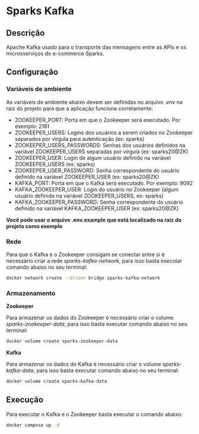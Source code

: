 # Sparks Kafka

## Descrição

Apache Kafka usado para o transporte das mensagens entre as APIs e os microsserviços do e-commerce Sparks.

## Configuração

### Variáveis de ambiente

As variáveis de ambiente abaixo devem ser definidas no arquivo _.env_ na raiz do projeto para que a aplicação funcione corretamente:

- ZOOKEEPER_PORT: Porta em que o Zookeeper será executado. Por exemplo: 2181
- ZOOKEEPER_USERS: Logins dos usuários a serem criados no Zookeeper separados por vírgula para autenticação (ex: sparks)
- ZOOKEEPER_USERS_PASSWORDS: Senhas dos usuários definidos na variável ZOOKEEPER_USERS separadas por vírgula (ex: sparks20@ZK)
- ZOOKEEPER_USER: Login de algum usuário definido na variável ZOOKEEPER_USERS (ex: sparks)
- ZOOKEEPER_USER_PASSWORD: Senha correspondente do usuário definido na variável ZOOKEEPER_USER (ex: sparks20@ZK)
- KAFKA_PORT: Porta em que o Kafka será executado. Por exemplo: 9092
- KAFKA_ZOOKEEPER_USER: Login do usuário no Zookeeper (algum usuário definido na variável ZOOKEEPER_USERS, ex: sparks)
- KAFKA_ZOOKEEPER_PASSWORD: Senha correspondente do usuário definido na variável KAFKA_ZOOKEEPER_USER (ex: sparks20@ZK)

**Você pode usar o arquivo **.env.example** que está localizado na raiz do projeto como exemplo**

### Rede

Para que o Kafka e o Zookeeper consigam se conectar entre si é necessário criar a rede _sparks-kafka-network_, para isso basta executar comando abaixo no seu terminal:

```bash
docker network create --driver bridge sparks-kafka-network
```

### Armazenamento

**Zookeeper**

Para armazenar os dados do Zookeeper é necessário criar o volume _sparks-zookeeper-data_, para isso basta executar comando abaixo no seu terminal:

```bash
docker volume create sparks-zookeeper-data
```

**Kafka**

Para armazenar os dados do Kafka é necessário criar o volume _sparks-kafka-data_, para isso basta executar comando abaixo no seu terminal:

```bash
docker volume create sparks-kafka-data
```

## Execução

Para executar o Kafka e o Zookeeper basta executar o comando abaixo:

```bash
docker compose up -d
```
